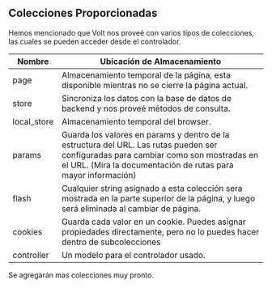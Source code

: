 ## Colecciones Proporcionadas

Hemos mencionado que Volt nos proveé con varios tipos de colecciones, las cuales se pueden acceder desde el controlador.

| Nombre        | Ubicación de Almacenamiento                                                   |
|-------------|--------------------------------------------------------------------|
| page        | Almacenamiento temporal de la página, esta disponible mientras no se cierre la página actual.        |
| store       | Sincroniza los datos con la base de datos de backend y nos proveé métodos de consulta. |
| local_store | Almacenamiento temporal del browser.                                  |
| params      | Guarda los valores en params y dentro de la estructura del URL.  Las rutas pueden ser configuradas para cambiar como son mostradas en el URL.  (Mira la documentación de rutas para mayor información) |
| flash       | Cualquier string asignado a esta colección sera mostrada en la parte superior de la página, y luego será eliminada al cambiar de página. |
| cookies     | Guarda cada valor en un cookie. Puedes asignar propiedades directamente, pero no lo puedes hacer dentro de subcolecciones |
| controller  | Un modelo para el controlador usado.                                       |

Se agregarán mas colecciones muy pronto.
